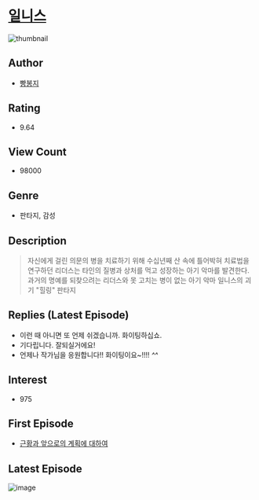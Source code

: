 # [일니스](https://comic.naver.com/bestChallenge/list?titleId=804729)
![thumbnail](https://image-comic.pstatic.net/user_contents_data/challenge_comic/2023/03/02/360476/upload_3474869496071939169_480x623.jpeg)

## Author
- [빵봉지](https://comic.naver.com/artistTitle?id=360476)

## Rating
- 9.64

## View Count
- 98000

## Genre
- 판타지, 감성

## Description
> 자신에게 걸린 의문의 병을 치료하기 위해 수십년째 산 속에 틀어박혀 치료법을 연구하던 리더스는 타인의 질병과 상처를 먹고 성장하는 아기 악마를 발견한다. 과거의 명예를 되찾으려는 리더스와 못 고치는 병이 없는 아기 악마 일니스의 괴기 "힐링" 판타지

## Replies (Latest Episode)
- 이런 때 아니면 또 언제 쉬겠습니까. 화이팅하십쇼.
- 기다립니다. 잘되실거에요!
- 언제나 작가님을 응원합니다!! 화이팅이요~!!!! *^^*

## Interest
- 975

## First Episode
- [근황과 앞으로의 계획에 대하여](https://comic.naver.com/bestChallenge/detail?titleId=804729&no=15)

## Latest Episode
![image](https://image-comic.pstatic.net/user_contents_data/challenge_comic/2023/05/26/360476/upload_3618468806280766776.jpeg)
